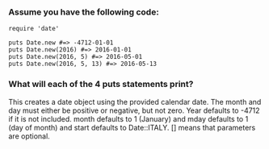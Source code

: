### Assume you have the following code: 

```
require 'date'

puts Date.new #=> -4712-01-01
puts Date.new(2016) #=> 2016-01-01
puts Date.new(2016, 5) #=> 2016-05-01
puts Date.new(2016, 5, 13) #=> 2016-05-13
```

### What will each of the 4 puts statements print?

This creates a date object using the provided calendar date. The month and day must either be positive or negative, but not zero. Year defaults to -4712 if it is not included. month defaults to 1 (January) and mday defaults to 1 (day of month) and start defaults to Date::ITALY. [] means that parameters are optional. 